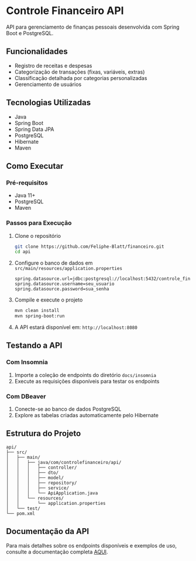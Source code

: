 # Controle Financeiro API

API para gerenciamento de finanças pessoais desenvolvida com Spring Boot e PostgreSQL.

## Funcionalidades

- Registro de receitas e despesas
- Categorização de transações (fixas, variáveis, extras)
- Classificação detalhada por categorias personalizadas
- Gerenciamento de usuários

## Tecnologias Utilizadas

- Java
- Spring Boot
- Spring Data JPA
- PostgreSQL
- Hibernate
- Maven

## Como Executar

### Pré-requisitos

- Java 11+
- PostgreSQL
- Maven

### Passos para Execução

1. Clone o repositório
   ```bash
   git clone https://github.com/Feliphe-Blatt/financeiro.git
   cd api
   ```

2. Configure o banco de dados em `src/main/resources/application.properties`
   ```
   spring.datasource.url=jdbc:postgresql://localhost:5432/controle_financeiro
   spring.datasource.username=seu_usuario
   spring.datasource.password=sua_senha
   ```

3. Compile e execute o projeto
   ```bash
   mvn clean install
   mvn spring-boot:run
   ```

4. A API estará disponível em: `http://localhost:8080`

## Testando a API

### Com Insomnia

1. Importe a coleção de endpoints do diretório `docs/insomnia`
2. Execute as requisições disponíveis para testar os endpoints

### Com DBeaver

1. Conecte-se ao banco de dados PostgreSQL
2. Explore as tabelas criadas automaticamente pelo Hibernate

## Estrutura do Projeto

```
api/
├── src/
│   ├── main/
│   │   ├── java/com/controlefinanceiro/api/
│   │   │   ├── controller/
│   │   │   ├── dto/
│   │   │   ├── model/
│   │   │   ├── repository/
│   │   │   ├── service/
│   │   │   └── ApiApplication.java
│   │   └── resources/
│   │       └── application.properties
│   └── test/
└── pom.xml
```

## Documentação da API

Para mais detalhes sobre os endpoints disponíveis e exemplos de uso, consulte a documentação completa [AQUI](https://github.com/Feliphe-Blatt/financeiro/blob/main/api_backend/docs/Documentação.MD).
